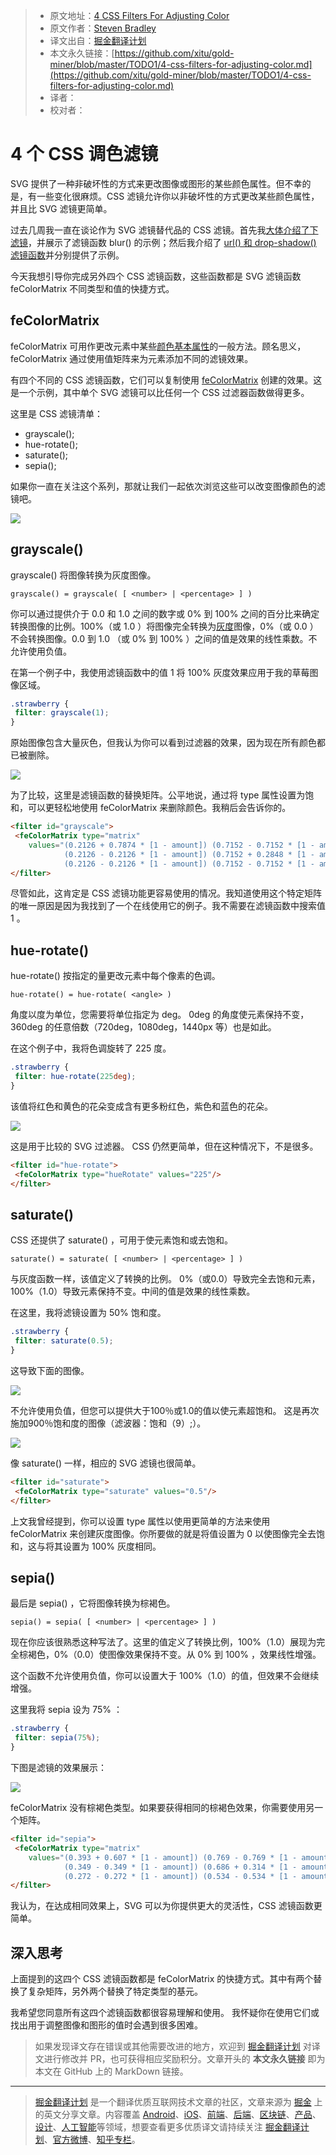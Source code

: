 > * 原文地址：[4 CSS Filters For Adjusting Color](https://vanseodesign.com/css/4-css-filters-for-adjusting-color/)
> * 原文作者：[Steven Bradley](https://www.vanseodesign.com/about/) 
> * 译文出自：[掘金翻译计划](https://github.com/xitu/gold-miner)
> * 本文永久链接：[https://github.com/xitu/gold-miner/blob/master/TODO1/4-css-filters-for-adjusting-color.md](https://github.com/xitu/gold-miner/blob/master/TODO1/4-css-filters-for-adjusting-color.md)
> * 译者：
> * 校对者：

# 4 个 CSS 调色滤镜

SVG 提供了一种非破坏性的方式来更改图像或图形的某些颜色属性。但不幸的是，有一些变化很麻烦。CSS 滤镜允许你以非破坏性的方式更改某些颜色属性，并且比 SVG 滤镜更简单。

过去几周我一直在谈论作为 SVG 滤镜替代品的 CSS 滤镜。首先我[大体介绍了下滤镜](http://vanseodesign.com/css/css-filters-introduction/)，并展示了滤镜函数 blur() 的示例；然后我介绍了 [url() 和 drop-shadow() 滤镜函数](http://vanseodesign.com/css/drop-shadow-filter/)并分别提供了示例。

今天我想引导你完成另外四个 CSS 滤镜函数，这些函数都是 SVG 滤镜函数 feColorMatrix 不同类型和值的快捷方式。

## feColorMatrix

feColorMatrix 可用作更改元素中某些[颜色基本属性](http://vanseodesign.com/web-design/hue-saturation-and-lightness/)的一般方法。顾名思义，feColorMatrix 通过使用值矩阵来为元素添加不同的滤镜效果。

有四个不同的 CSS 滤镜函数，它们可以复制使用 [feColorMatrix](http://vanseodesign.com/web-design/svg-filter-primitives-fecolormatrix/) 创建的效果。这是一个示例，其中单个 SVG 滤镜可以比任何一个 CSS 过滤器函数做得更多。

这里是 CSS 滤镜清单：

- grayscale();
- hue-rotate();
- saturate();
- sepia();

如果你一直在关注这个系列，那就让我们一起依次浏览这些可以改变图像颜色的滤镜吧。

![](http://www.vanseodesign.com/blog/wp-content/uploads/2013/09/strawberry-fields.jpg)

## grayscale()

grayscale() 将图像转换为灰度图像。

```
grayscale() = grayscale( [ <number> | <percentage> ] )
```

你可以通过提供介于 0.0 和 1.0 之间的数字或 0% 到 100% 之间的百分比来确定转换图像的比例。100%（或 1.0 ）将图像完全转换为[灰度](http://vanseodesign.com/web-design/luminance-working-in-grayscale/)图像，0%（或 0.0 ）不会转换图像。0.0 到 1.0 （或 0% 到 100% ）之间的值是效果的线性乘数。不允许使用负值。

在第一个例子中，我使用滤镜函数中的值 1 将 100% 灰度效果应用于我的草莓图像区域。

```css
.strawberry {
 filter: grayscale(1);
}
```

原始图像包含大量灰色，但我认为你可以看到过滤器的效果，因为现在所有颜色都已被删除。

![](http://www.vanseodesign.com/blog/wp-content/uploads/2013/09/strawberry-fields.jpg)

为了比较，这里是滤镜函数的替换矩阵。公平地说，通过将 type 属性设置为饱和，可以更轻松地使用 feColorMatrix 来删除颜色。我稍后会告诉你的。

```html
<filter id="grayscale">
 <feColorMatrix type="matrix"
    values="(0.2126 + 0.7874 * [1 - amount]) (0.7152 - 0.7152 * [1 - amount]) (0.0722 - 0.0722 * [1 - amount]) 0 0
            (0.2126 - 0.2126 * [1 - amount]) (0.7152 + 0.2848 * [1 - amount]) (0.0722 - 0.0722 * [1 - amount]) 0 0
            (0.2126 - 0.2126 * [1 - amount]) (0.7152 - 0.7152 * [1 - amount]) (0.0722 + 0.9278 * [1 - amount]) 0 0 0 0 0 1 0"/>
</filter>
```

尽管如此，这肯定是 CSS 滤镜功能更容易使用的情况。我知道使用这个特定矩阵的唯一原因是因为我找到了一个在线使用它的例子。我不需要在滤镜函数中搜索值 1 。

## hue-rotate()

hue-rotate() 按指定的量更改元素中每个像素的色调。

```
hue-rotate() = hue-rotate( <angle> )
```

角度以度为单位，您需要将单位指定为 deg。 0deg 的角度使元素保持不变，360deg 的任意倍数（720deg，1080deg，1440px 等）也是如此。

在这个例子中，我将色调旋转了 225 度。

```css
.strawberry {
 filter: hue-rotate(225deg);
}
```

该值将红色和黄色的花朵变成含有更多粉红色，紫色和蓝色的花朵。

![](http://www.vanseodesign.com/blog/wp-content/uploads/2013/09/strawberry-fields.jpg)

这是用于比较的 SVG 过滤器。 CSS 仍然更简单，但在这种情况下，不是很多。

```html
<filter id="hue-rotate">
 <feColorMatrix type="hueRotate" values="225"/>
</filter>
```

## saturate()

CSS 还提供了 saturate() ，可用于使元素饱和或去饱和。

```
saturate() = saturate( [ <number> | <percentage> ] )
```

与灰度函数一样，该值定义了转换的比例。 0%（或0.0）导致完全去饱和元素，100%（1.0）导致元素保持不变。中间的值是效果的线性乘数。

在这里，我将滤镜设置为 50% 饱和度。

```css
.strawberry {
 filter: saturate(0.5);
}
```

这导致下面的图像。

![](http://www.vanseodesign.com/blog/wp-content/uploads/2013/09/strawberry-fields.jpg)

不允许使用负值，但您可以提供大于100％或1.0的值以使元素超饱和。 这是再次施加900％饱和度的图像（滤波器：饱和（9）;）。

![](http://www.vanseodesign.com/blog/wp-content/uploads/2013/09/strawberry-fields.jpg)

像 saturate() 一样，相应的 SVG 滤镜也很简单。

```html
<filter id="saturate">
 <feColorMatrix type="saturate" values="0.5"/>
</filter>
```

上文我曾经提到，你可以设置 type 属性以使用更简单的方法来使用 feColorMatrix 来创建灰度图像。你所要做的就是将值设置为 0 以使图像完全去饱和，这与将其设置为 100% 灰度相同。

## sepia()

最后是 sepia() ，它将图像转换为棕褐色。

```
sepia() = sepia( [ <number> | <percentage> ] )
```

现在你应该很熟悉这种写法了。这里的值定义了转换比例，100%（1.0）展现为完全棕褐色，0%（0.0）使图像效果保持不变。从 0% 到 100% ，效果线性增强。

这个函数不允许使用负值，你可以设置大于 100%（1.0）的值，但效果不会继续增强。

这里我将 sepia 设为 75% ：

```css
.strawberry {
 filter: sepia(75%);
}
```

下图是滤镜的效果展示：

![](http://www.vanseodesign.com/blog/wp-content/uploads/2013/09/strawberry-fields.jpg)

feColorMatrix 没有棕褐色类型。如果要获得相同的棕褐色效果，你需要使用另一个矩阵。

```html
<filter id="sepia">
 <feColorMatrix type="matrix"
    values="(0.393 + 0.607 * [1 - amount]) (0.769 - 0.769 * [1 - amount]) (0.189 - 0.189 * [1 - amount]) 0 0
            (0.349 - 0.349 * [1 - amount]) (0.686 + 0.314 * [1 - amount]) (0.168 - 0.168 * [1 - amount]) 0 0
            (0.272 - 0.272 * [1 - amount]) (0.534 - 0.534 * [1 - amount]) (0.131 + 0.869 * [1 - amount]) 0 0 0 0 0 1 0"/>
</filter>
```

我认为，在达成相同效果上，SVG 可以为你提供更大的灵活性，CSS 滤镜函数更简单。

## 深入思考

上面提到的这四个 CSS 滤镜函数都是 feColorMatrix 的快捷方式。其中有两个替换了复杂矩阵，另外两个替换了特定类型的基元。

我希望您同意所有这四个滤镜函数都很容易理解和使用。 我怀疑你在使用它们或找出用于调整图像和图形的值时会遇到很多困难。

> 如果发现译文存在错误或其他需要改进的地方，欢迎到 [掘金翻译计划](https://github.com/xitu/gold-miner) 对译文进行修改并 PR，也可获得相应奖励积分。文章开头的 **本文永久链接** 即为本文在 GitHub 上的 MarkDown 链接。

---

> [掘金翻译计划](https://github.com/xitu/gold-miner) 是一个翻译优质互联网技术文章的社区，文章来源为 [掘金](https://juejin.im) 上的英文分享文章。内容覆盖 [Android](https://github.com/xitu/gold-miner#android)、[iOS](https://github.com/xitu/gold-miner#ios)、[前端](https://github.com/xitu/gold-miner#前端)、[后端](https://github.com/xitu/gold-miner#后端)、[区块链](https://github.com/xitu/gold-miner#区块链)、[产品](https://github.com/xitu/gold-miner#产品)、[设计](https://github.com/xitu/gold-miner#设计)、[人工智能](https://github.com/xitu/gold-miner#人工智能)等领域，想要查看更多优质译文请持续关注 [掘金翻译计划](https://github.com/xitu/gold-miner)、[官方微博](http://weibo.com/juejinfanyi)、[知乎专栏](https://zhuanlan.zhihu.com/juejinfanyi)。
